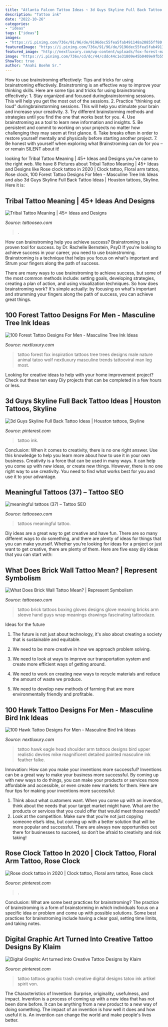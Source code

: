 ```yaml
---
title: "Atlanta Falcon Tattoo Ideas ~ 3d Guys Skyline Full Back Tattoo Ideas"
description: "Tattoo ink"
date: "2022-10-26"
categories:
- "ideas"
tags: ["ideas"]
images:
- "https://i.pinimg.com/736x/91/96/de/9196dec55fea5fab491148a20855ff80.jpg"
featuredImage: "https://i.pinimg.com/736x/91/96/de/9196dec55fea5fab491148a20855ff80.jpg"
featured_image: "http://nextluxury.com/wp-content/uploads/fox-forest-male-tattoo-inspiration.jpg"
image: "https://i.pinimg.com/736x/cd/dc/44/cddc44c1e31809e45b0409e9fb556c7b.jpg"
ShowToc: true
author: "Anahi Boehm Sr."
---
```



How to use brainstroming effectively: Tips and tricks for using brainstroming effectively.
Brainstroming is an effective way to improve your thinking skills. Here are some tips and tricks for using brainstroming effectively: 1. Stay organized and focused duringbrainstorming sessions. This will help you get the most out of the sessions. 2. Practice “thinking out loud” duringbrainstorming sessions. This will help you stimulate your brain and increase your creativity. 3. Try different brainstorming methods and strategies until you find the one that works best for you. 4. Use brainstroming as a tool to learn new information and insights. 5. Be persistent and commit to working on your projects no matter how challenging they may seem at first glance. 6. Take breaks often in order to restore yourself mentally and physically before starting another project. 7. Be honest with yourself when exploring what Brainstroming can do for you – or remain SILENT about it!

	

		
looking for Tribal Tattoo Meaning | 45+ Ideas and Designs you've came to the right web. We have 8 Pictures about Tribal Tattoo Meaning | 45+ Ideas and Designs like Rose clock tattoo in 2020 | Clock tattoo, Floral arm tattoo, Rose clock, 100 Forest Tattoo Designs For Men - Masculine Tree Ink Ideas and also 3d Guys Skyline Full Back Tattoo Ideas | Houston tattoos, Skyline. Here it is:
		
    
## Tribal Tattoo Meaning | 45+ Ideas And Designs

<img loading=lazy src="https://www.tattooseo.com/wp-content/uploads/2013/11/Tribal-Tattoo-Meanings-40.jpg" onerror="this.onerror=null;this.src='https://tse4.mm.bing.net/th?id=OIP.cVrfqHq3FXIRY1pptsSn7gAAAA&amp;pid=15.1';" alt="Tribal Tattoo Meaning | 45+ Ideas and Designs">

_Source: tattooseo.com_

>. 

	

How can brainstroming help you achieve success?
Brainstroming is a proven tool for success. by Dr. Rachelle Bernstein, PsyD
If you're looking to achieve success in your career, you need to use brainstroming. Brainstroming is a technique that helps you focus on what's important and Strum your fingers along the path of success.

There are many ways to use brainstroming to achieve success, but some of the most common methods include: setting goals, developing strategies, creating a plan of action, and using visualization techniques. So how does brainstroming work? It's simple actually: by focusing on what's important and strumming your fingers along the path of success, you can achieve great things.

    
## 100 Forest Tattoo Designs For Men - Masculine Tree Ink Ideas

<img loading=lazy src="http://nextluxury.com/wp-content/uploads/fox-forest-male-tattoo-inspiration.jpg" onerror="this.onerror=null;this.src='https://tse1.mm.bing.net/th?id=OIP.uBfF71zILlvMKL5wZU5eIAHaHa&amp;pid=15.1';" alt="100 Forest Tattoo Designs For Men - Masculine Tree Ink Ideas">

_Source: nextluxury.com_

>tattoo forest fox inspiration tattoos tree trees designs male nature animal tatoo wolf nextluxury masculine trends tattooviral man leg most. 

	

Looking for creative ideas to help with your home improvement project? Check out these ten easy Diy projects that can be completed in a few hours or less.

    
## 3d Guys Skyline Full Back Tattoo Ideas | Houston Tattoos, Skyline

<img loading=lazy src="https://i.pinimg.com/736x/cd/dc/44/cddc44c1e31809e45b0409e9fb556c7b.jpg" onerror="this.onerror=null;this.src='https://tse3.mm.bing.net/th?id=OIP.VDZVlAG_4AmS4RisH74U6AHaHa&amp;pid=15.1';" alt="3d Guys Skyline Full Back Tattoo Ideas | Houston tattoos, Skyline">

_Source: pinterest.com_

>tattoo ink. 

	

Conclusion: When it comes to creativity, there is no one right answer. Use this knowledge to help you learn more about how to use it in your own business.
Creativity is a force that can be used in many ways. It can help you come up with new ideas, or create new things. However, there is no one right way to use creativity. You need to find what works best for you and use it to your advantage.

    
## Meaningful Tattoos (37) – Tattoo SEO

<img loading=lazy src="https://www.tattooseo.com/wp-content/uploads/2017/09/meaningful-tattoos-37.jpg" onerror="this.onerror=null;this.src='https://tse3.mm.bing.net/th?id=OIP.LLK0tmLTepqqnN6GixMdeQHaJ_&amp;pid=15.1';" alt="meaningful tattoos (37) – Tattoo SEO">

_Source: tattooseo.com_

>tattoos meaningful tattoo. 

	

Diy ideas are a great way to get creative and have fun. There are so many different ways to do something, and there are plenty of ideas for things that you can make yourself. Whether you’re looking for ideas for a project or just want to get creative, there are plenty of them. Here are five easy diy ideas that you can start with: 

    
## What Does Brick Wall Tattoo Mean? | Represent Symbolism

<img loading=lazy src="https://www.tattooseo.com/wp-content/uploads/2018/08/Brick-Wall-Tattoo-Meaning-18.jpg" onerror="this.onerror=null;this.src='https://tse3.mm.bing.net/th?id=OIP.3iGbeIOCeL16jC9kC9BKbgAAAA&amp;pid=15.1';" alt="What Does Brick Wall Tattoo Mean? | Represent Symbolism">

_Source: tattooseo.com_

>tattoo brick tattoos boxing gloves designs glove meaning bricks arm sleeve hand guys wrap meanings drawings fascinating tattoodaze. 

	

Ideas for the future
1. The future is not just about technology, it's also about creating a society that is sustainable and equitable.
2. We need to be more creative in how we approach problem solving.

3. We need to look at ways to improve our transportation system and create more efficient ways of getting around.

4. We need to work on creating new ways to recycle materials and reduce the amount of waste we produce.

5. We need to develop new methods of farming that are more environmentally friendly and profitable.

    
## 100 Hawk Tattoo Designs For Men - Masculine Bird Ink Ideas

<img loading=lazy src="http://nextluxury.com/wp-content/uploads/realistic-hawk-head-shoulder-tattoo-on-male.jpg" onerror="this.onerror=null;this.src='https://tse1.mm.bing.net/th?id=OIP.2U_-0q0n5n2d-ZedGsY8jwHaHa&amp;pid=15.1';" alt="100 Hawk Tattoo Designs For Men - Masculine Bird Ink Ideas">

_Source: nextluxury.com_

>tattoo hawk eagle head shoulder arm tattoos designs bird upper realistic devries mike magnificent detailed painted masculine ink feather falke. 

	

Innovation: How can you make your inventions more successful?
Inventions can be a great way to make your business more successful. By coming up with new ways to do things, you can make your products or services more affordable and accessible, or even create new markets for them. Here are four tips for making your inventions more successful:
1. Think about what customers want. When you come up with an invention, think about the needs that your target market might have. What are the products or services that you could offer that would meet those needs?
2. Look at the competition. Make sure that you’re not just copying someone else’s idea, but coming up with a better solution that will be more popular and successful. There are always new opportunities out there for businesses to succeed, so don’t be afraid to creativity and risk taking!

    
## Rose Clock Tattoo In 2020 | Clock Tattoo, Floral Arm Tattoo, Rose Clock

<img loading=lazy src="https://i.pinimg.com/736x/91/96/de/9196dec55fea5fab491148a20855ff80.jpg" onerror="this.onerror=null;this.src='https://tse4.mm.bing.net/th?id=OIP.7LZWF5fyFDh53LChLDWQ3AHaIt&amp;pid=15.1';" alt="Rose clock tattoo in 2020 | Clock tattoo, Floral arm tattoo, Rose clock">

_Source: pinterest.com_

>. 

	

Conclusion: What are some best practices for brainstroming?
The practice of brainstroming is a form of brainstorming in which individuals focus on a specific idea or problem and come up with possible solutions. Some best practices for brainstroming include having a clear goal, setting time limits, and taking notes.

    
## Digital Graphic Art Turned Into Creative Tattoo Designs By Klaim

<img loading=lazy src="https://i.pinimg.com/736x/51/8e/73/518e731bf1c9c25d3edd38ee1cb727f1--tattoo-trash-ink-tatoo.jpg" onerror="this.onerror=null;this.src='https://tse2.mm.bing.net/th?id=OIP.g_vHwmqG1Sjc_RybnxEuCwHaLL&amp;pid=15.1';" alt="Digital Graphic Art turned into Creative Tattoo Designs by Klaim">

_Source: pinterest.com_

>tattoo tattoos graphic trash creative digital designs tatoo ink artikel spirit von. 

	

The Characteristics of Invention: Surprise, originality, usefulness, and impact.
Invention is a process of coming up with a new idea that has not been done before. It can be anything from a new product to a new way of doing something. The impact of an invention is how well it does and how useful it is. An invention can change the world and make people's lives better.

